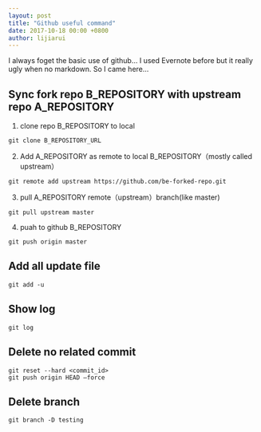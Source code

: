 ```yaml
---
layout: post
title: "Github useful command"
date: 2017-10-18 00:00 +0800
author: lijiarui
---
```



I always foget the basic use of github... I used Evernote before but it really ugly when no markdown. So I came here...

<!--more-->

## Sync fork repo B_REPOSITORY with upstream repo A_REPOSITORY
1. clone repo B_REPOSITORY to local   
```
git clone B_REPOSITORY_URL
```
2. Add A_REPOSITORY as remote to local  B_REPOSITORY（mostly called upstream）   
```
git remote add upstream https://github.com/be-forked-repo.git
```
3. pull A_REPOSITORY remote（upstream）branch(like master)   
```
git pull upstream master
```
4. puah to github B_REPOSITORY   
```
git push origin master
```

## Add all update file
```
git add -u 
```

## Show log
```
git log
```

## Delete no related commit
```
git reset --hard <commit_id>
git push origin HEAD —force
```

## Delete branch  
```
git branch -D testing
```
